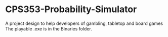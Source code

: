 # CPS353-Probability-Simulator
A project design to help developers of gambling, tabletop and board games
The playable .exe is in the Binaries folder.
